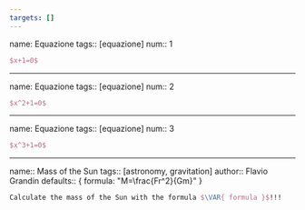 ```yaml
---
targets: []
---
```

name: Equazione
tags:: [equazione]
num:: 1

```latex
$x+1=0$
```
---
name: Equazione
tags:: [equazione]
num:: 2

```latex
$x^2+1=0$
```
---
name: Equazione
tags:: [equazione]
num:: 3

```latex
$x^3+1=0$
```
---
name:: Mass of the Sun
tags:: [astronomy, gravitation]
author:: Flavio Grandin
defaults:: { formula: "M=\\frac{Fr^2}{Gm}" }

```latex
Calculate the mass of the Sun with the formula $\VAR{ formula }$!!!
```